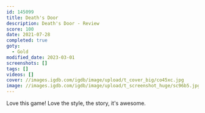 ```yaml
---
id: 145099
title: Death's Door
description: Death's Door - Review
score: 100
date: 2021-07-28
completed: true
goty:
  - Gold
modified_date: 2023-03-01
screenshots: []
tags: []
videos: []
cover: //images.igdb.com/igdb/image/upload/t_cover_big/co45xc.jpg
image: //images.igdb.com/igdb/image/upload/t_screenshot_huge/sc96b5.jpg
---
```

Love this game! Love the style, the story, it's awesome.